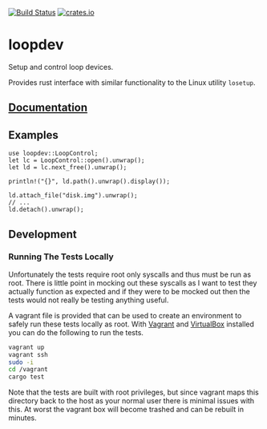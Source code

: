 [![Build Status](https://travis-ci.com/mdaffin/loopdev.svg?branch=master)](https://app.travis-ci.com/github/mdaffin/loopdev)
[![crates.io](https://img.shields.io/crates/v/loopdev.svg)](https://crates.io/crates/loopdev)

# loopdev

Setup and control loop devices.

Provides rust interface with similar functionality to the Linux utility `losetup`.

## [Documentation](https://docs.rs/loopdev)

## Examples

```no_run
use loopdev::LoopControl;
let lc = LoopControl::open().unwrap();
let ld = lc.next_free().unwrap();

println!("{}", ld.path().unwrap().display());

ld.attach_file("disk.img").unwrap();
// ...
ld.detach().unwrap();
```

## Development

### Running The Tests Locally

Unfortunately the tests require root only syscalls and thus must be run as root.
There is little point in mocking out these syscalls as I want to test they
actually function as expected and if they were to be mocked out then the tests
would not really be testing anything useful.

A vagrant file is provided that can be used to create an environment to safely
run these tests locally as root. With [Vagrant] and [VirtualBox] installed you
can do the following to run the tests.

```bash
vagrant up
vagrant ssh
sudo -i
cd /vagrant
cargo test
```

Note that the tests are built with root privileges, but since vagrant maps this
directory back to the host as your normal user there is minimal issues with
this. At worst the vagrant box will become trashed and can be rebuilt in
minutes.

[vagrant]: https://www.vagrantup.com/docs/installation/
[virtualbox]: https://www.virtualbox.org/
